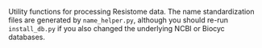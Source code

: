 Utility functions for processing Resistome data. The name standardization files are generated by `name_helper.py`, 
although you should re-run `install_db.py` if you also changed the underlying NCBI or Biocyc databases.